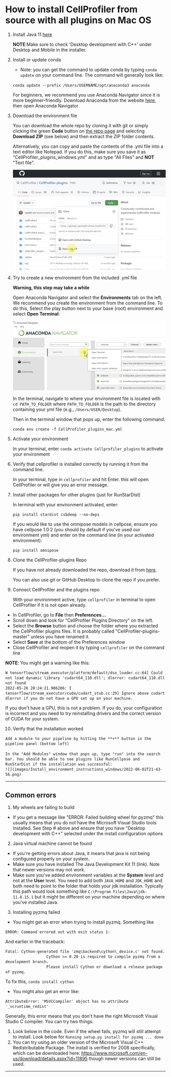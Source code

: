 # How to install CellProfiler from source with all plugins on Mac OS

1. Install Java 11 [here](https://adoptopenjdk.net/)

   **NOTE**:Make sure to check 'Desktop development with C++' under Desktop and Mobile in the installer.


2. Install or update conda

   * Note: you can get the command to update conda by typing `conda update` on your command line. The command will generally look like:

   `conda update --prefix /Users/USERNAME/opt/anaconda3 anaconda`

   For beginners, we recommend you use Anaconda Navigator since it is more beginner-friendly. Download Anaconda from the website [here](https://www.anaconda.com/products/distribution), then open Anaconda Navigator

3. Download the environment file

   You can download the whole repo by cloning it with git or simply clicking the green **Code** button on [the repo page](https://github.com/CellProfiler/CellProfiler-plugins.git) and selecting **Download ZIP** (see below) and then extract the ZIP folder contents.

   Alternatively, you can copy and paste the contents of the .yml file into a text editor like Notepad. If you do this, make sure you save it as "CellProfiler_plugins_windows.yml" and as type "All Files" and **NOT** "Text file".

   ![](images/Install_environment_instructions_windows/2022-06-02T21-39-05.png)

4. Try to create a new environment from the included .yml file

   **Warning, this step may take a while**

   Open Anaconda Navigator and select the **Environments** tab on the left. We recommend you create the environment from the command line. To do this, Select the play button next to your base (root) environment and select **Open Terminal**:

   ![](images/Install_environment_instructions_windows/2022-06-02T21-11-49.png)

   In the terminal, navigate to where your environment file is located with `cd PATH_TO_FOLDER` where `PATH_TO_FOLDER` is the path to the directory containing your yml file (e.g., `/Users/USER/Desktop`).

   Then in the terminal window that pops up, enter the following command:
   ```
   conda env create -f CellProfiler_plugins_mac.yml
   ```
 5. Activate your environment

    In your terminal, enter `conda activate Cellprofiler_plugins` to activate your environment

 6. Verify that cellprofiler is installed correctly by running it from the command line.

    In your terminal, type in `cellprofiler` and hit Enter. this will open CellProfiler or will give you an error message.

 7. Install other packages for other plugins (just for RunStarDist)

    In terminal with your environment activated, enter:
    ```
    pip install stardist csbdeep --no-deps
    ```
    If you would like to use the omnipose models in cellpose, ensure you have cellpose 1.0.2 (you should by default if you've used our environment yml) and enter on the command line (in your activated environment):
    ```
    pip install omnipose
    ```

 8. Clone the CellProfiler-plugins Repo

    If you have not already downloaded the repo, download it from [here](https://github.com/CellProfiler/CellProfiler-plugins.git).

    You can also use git or GitHub Desktop to clone the repo if you prefer.

 9. Connect CellProfiler and the plugins repo

    With your environment active, type `cellprofiler` in terminal to open CellProfiler if it is not open already.

  * In CellProfiler, go to **File** then **Preferences...**
  * Scroll down and look for "CellProfiler Plugins Directory" on the left.
  * Select the **Browse** button and choose the folder where you extracted the CellProfiler plugins files. It is probably called "CellProfiler-plugins-master" unless you have renamed it.
  * Select **Save** at the bottom of the Preferences window
  * Close CellProfiler and reopen it by typing `cellprofiler` on the command line


  **NOTE**: You might get a warning like this:
  ```
  W tensorflow/stream_executor/platform/default/dso_loader.cc:64] Could not load dynamic library 'cudart64_110.dll'; dlerror: cudart64_110.dll not found
  2022-05-26 20:24:21.906286: I tensorflow/stream_executor/cuda/cudart_stub.cc:29] Ignore above cudart dlerror if you do not have a GPU set up on your machine.
  ```
  If you don't have a GPU, this is not a problem. If you do, your configuration is incorrect and you need to try reinstalling drivers and the correct version of CUDA for your system.

 10. Verify that the installation worked

    Add a module to your pipeline by hitting the **+** button in the pipeline panel (bottom left)

    In the "Add Modules" window that pops up, type "run" into the search bar. You should be able to see plugins like RunCellpose and RunStarDist if the installation was successful:
    ![](images/Install_environment_instructions_windows/2022-06-02T21-43-56.png)

   ---


## Common errors

1. My wheels are failing to build

- If you get a message like "ERROR: Failed building wheel for pyzmq" this usually means that you do not have the Microsoft Visual Studio tools installed. See Step # above and ensure that you have "Desktop development with C++" selected under the install configuration options

2. Java virtual machine cannot be found

- If you're getting errors about Java, it means that java is not being configured properly on your system.
- Make sure you have installed The Java Development Kit 11 (link). Note that newer versions may not work.
- Make sure you've added environment variables at the **System** level and not at the **User** level. You need to add both `JAVA_HOME` and `JDK_HOME` and both need to point to the folder that holds your jdk installation. Typically this path would look something like `C:\Program Files\Java\jdk-11.0.15.1` but it might be different on your machine depending on where you've installed Java.

3. Installing pyzmq failed

- You might get an error when trying to install pyzmq. Something like
```
ERROR: Command errored out with exit status 1:
```
And earlier in the traceback:
```
Fatal: Cython-generated file 'zmq\backend\cython\_device.c' not found.
                  Cython >= 0.20 is required to compile pyzmq from a development branch.
                  Please install Cython or download a release package of pyzmq.
```

  To fix this, `conda install cython`       

- You might also get an error like:
```
AttributeError: 'MSVCCompiler' object has no attribute '_vcruntime_redist'
```

  Generally, this error means that you don't have the right Microsoft Visual Studio C compiler. You can try two things:

  1. Look below in the code. Even if the wheel fails, pyzmq will still attempt to install. Look below for `Running setup.py install for pyzmq ... done`
  2. You can try using an older version of the Microsoft Visual C++ Redistributable Package. The install is verified for 2008 specifically, which can be downloaded here: https://www.microsoft.com/en-us/download/details.aspx?id=11895 though newer versions can still be used.



---
